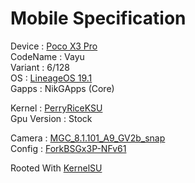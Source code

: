 # Mobile Specification

Device : [Poco X3 Pro](https://www.gsmarena.com/xiaomi_poco_x3_pro-10802.php)<br>
CodeName : Vayu<br>
Variant : 6/128<br>
OS : [LineageOS 19.1](https://download.lineageos.org/devices/vayu/builds)<br>
Gapps : NikGApps (Core)<br>

Kernel : [PerryRiceKSU](https://t.me/PerryTheKernelCL)<br>
Gpu Version : Stock

Camera : [MGC_8.1.101_A9_GV2b_snap](https://1-dontsharethislink.celsoazevedo.com/file/filesc/MGC_8.1.101_A9_GV2b_snap.apk)<br>
Config : [ForkBSGx3P-NFv61](https://github.com/BEASTover9000/Mobile-Specification/releases/tag/v61)<br>

Rooted With [KernelSU](https://github.com/tiann/KernelSU)
